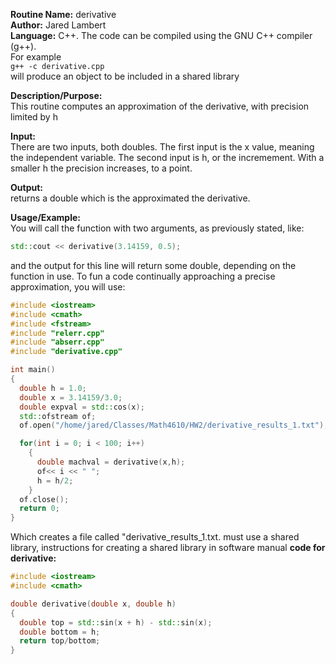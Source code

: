 **Routine Name:** derivative  
**Author:** Jared Lambert  
**Language:** C++. The code can be compiled using the GNU C++ compiler (g++).  
For example  
`g++ -c derivative.cpp`    
will produce an object to be included in a shared library 

**Description/Purpose:**   
This routine computes an approximation of the derivative, with precision limited by h  

**Input:**  
There are two inputs, both doubles. The first input is the x value, meaning the independent variable. The second input is h, or the incremement. With a smaller h the precision increases, to a point.  

**Output:**   
returns a double which is the approximated the derivative.

**Usage/Example:**     
You will call the function with two arguments, as previously stated, like:
```c++
std::cout << derivative(3.14159, 0.5);
```
and the output for this line will return some double, depending on the function in use.
To fun a code continually approaching a precise approximation, you will use:  
```c++
#include <iostream>
#include <cmath>
#include <fstream>
#include "relerr.cpp"
#include "abserr.cpp"
#include "derivative.cpp"

int main()
{
  double h = 1.0;
  double x = 3.14159/3.0;
  double expval = std::cos(x);
  std::ofstream of;
  of.open("/home/jared/Classes/Math4610/HW2/derivative_results_1.txt");

  for(int i = 0; i < 100; i++)
    {
      double machval = derivative(x,h);
      of<< i << " ";
      h = h/2;
    }
  of.close();
  return 0;
}

```
Which creates a file called "derivative_results_1.txt. must use a shared library, instructions for creating a shared library in software manual
**code for derivative:** 

```c++
#include <iostream>
#include <cmath>

double derivative(double x, double h)
{
  double top = std::sin(x + h) - std::sin(x);
  double bottom = h;
  return top/bottom;
}
```

